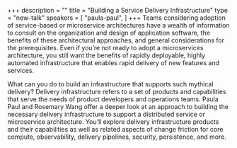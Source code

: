 +++
description = ""
title = "Building a Service Delivery Infrastructure"
type = "new-talk"
speakers = [
        "paula-paul",
]
+++
Teams considering adoption of service-based or microservice architectures have a wealth of information to consult on the organization and design of application software, the benefits of these architectural approaches, and general considerations for the prerequisites. Even if you’re not ready to adopt a microservices architecture, you still want the benefits of rapidly deployable, highly automated infrastructure that enables rapid delivery of new features and services.

What can you do to build an infrastructure that supports such mythical delivery? Delivery infrastructure refers to a set of products and capabilities that serve the needs of product developers and operations teams. Paula Paul and Rosemary Wang offer a deeper look at an approach to building the necessary delivery infrastructure to support a distributed service or microservice architecture. You’ll explore delivery infrastructure products and their capabilities as well as related aspects of change friction for core compute, observability, delivery pipelines, security, persistence, and more.